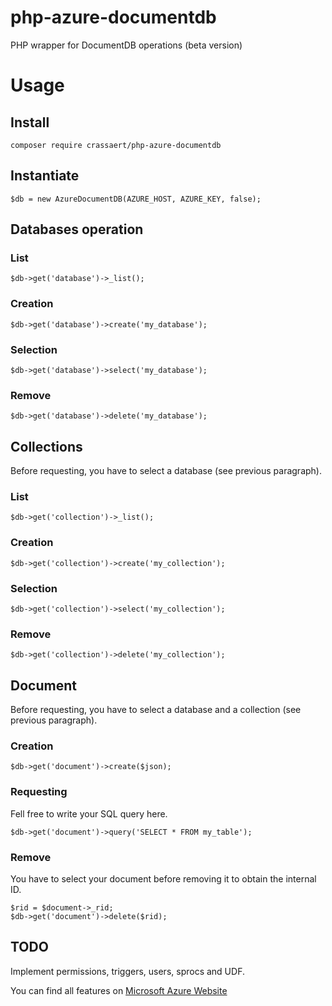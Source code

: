 # php-azure-documentdb
PHP wrapper for DocumentDB operations (beta version)

# Usage

## Install
`composer require crassaert/php-azure-documentdb`

## Instantiate
`$db = new AzureDocumentDB(AZURE_HOST, AZURE_KEY, false);`

## Databases operation

### List
`$db->get('database')->_list();`

### Creation
`$db->get('database')->create('my_database');`

### Selection
`$db->get('database')->select('my_database');`

### Remove

`$db->get('database')->delete('my_database');`

## Collections

Before requesting, you have to select a database (see previous paragraph).

### List
`$db->get('collection')->_list();`

### Creation
`$db->get('collection')->create('my_collection');`

### Selection
`$db->get('collection')->select('my_collection');`

### Remove

`$db->get('collection')->delete('my_collection');`

## Document

Before requesting, you have to select a database and a collection (see previous paragraph).

### Creation
`$db->get('document')->create($json);`

### Requesting

Fell free to write your SQL query here.

`$db->get('document')->query('SELECT * FROM my_table');`

### Remove

You have to select your document before removing it to obtain the internal ID.

```
$rid = $document->_rid;
$db->get('document')->delete($rid);

```

## TODO

Implement permissions, triggers, users, sprocs and UDF.

You can find all features on [Microsoft Azure Website](https://msdn.microsoft.com/fr-fr/library/azure/dn781481.aspx)